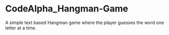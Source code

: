 # CodeAlpha_Hangman-Game
A simple text based Hangman game where the player guesses the word one letter at a time.
